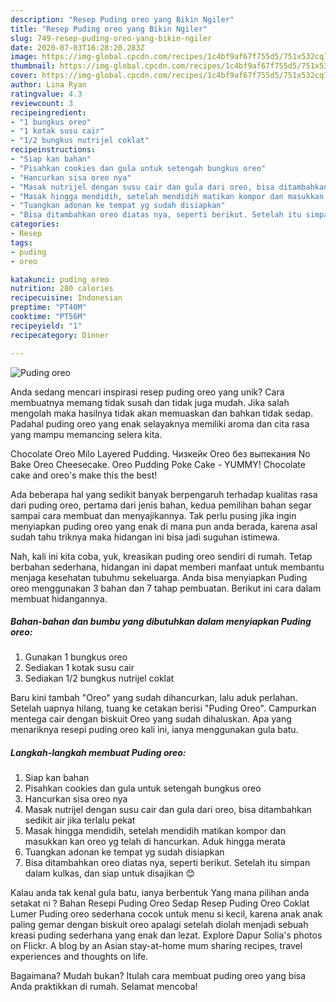 ```yaml
---
description: "Resep Puding oreo yang Bikin Ngiler"
title: "Resep Puding oreo yang Bikin Ngiler"
slug: 749-resep-puding-oreo-yang-bikin-ngiler
date: 2020-07-03T16:28:20.283Z
image: https://img-global.cpcdn.com/recipes/1c4bf9af67f755d5/751x532cq70/puding-oreo-foto-resep-utama.jpg
thumbnail: https://img-global.cpcdn.com/recipes/1c4bf9af67f755d5/751x532cq70/puding-oreo-foto-resep-utama.jpg
cover: https://img-global.cpcdn.com/recipes/1c4bf9af67f755d5/751x532cq70/puding-oreo-foto-resep-utama.jpg
author: Lina Ryan
ratingvalue: 4.3
reviewcount: 3
recipeingredient:
- "1 bungkus oreo"
- "1 kotak susu cair"
- "1/2 bungkus nutrijel coklat"
recipeinstructions:
- "Siap kan bahan"
- "Pisahkan cookies dan gula untuk setengah bungkus oreo"
- "Hancurkan sisa oreo nya"
- "Masak nutrijel dengan susu cair dan gula dari oreo, bisa ditambahkan sedikit air jika terlalu pekat"
- "Masak hingga mendidih, setelah mendidih matikan kompor dan masukkan kan oreo yg telah di hancurkan. Aduk hingga merata"
- "Tuangkan adonan ke tempat yg sudah disiapkan"
- "Bisa ditambahkan oreo diatas nya, seperti berikut. Setelah itu simpan dalam kulkas, dan siap untuk disajikan 😊"
categories:
- Resep
tags:
- puding
- oreo

katakunci: puding oreo 
nutrition: 280 calories
recipecuisine: Indonesian
preptime: "PT40M"
cooktime: "PT56M"
recipeyield: "1"
recipecategory: Dinner

---
```



![Puding oreo](https://img-global.cpcdn.com/recipes/1c4bf9af67f755d5/751x532cq70/puding-oreo-foto-resep-utama.jpg)

Anda sedang mencari inspirasi resep puding oreo yang unik? Cara membuatnya memang tidak susah dan tidak juga mudah. Jika salah mengolah maka hasilnya tidak akan memuaskan dan bahkan tidak sedap. Padahal puding oreo yang enak selayaknya memiliki aroma dan cita rasa yang mampu memancing selera kita.

Chocolate Oreo Milo Layered Pudding. Чизкейк Oreo без выпекания No Bake Oreo Cheesecake. Oreo Pudding Poke Cake - YUMMY! Chocolate cake and oreo&#39;s make this the best!

Ada beberapa hal yang sedikit banyak berpengaruh terhadap kualitas rasa dari puding oreo, pertama dari jenis bahan, kedua pemilihan bahan segar sampai cara membuat dan menyajikannya. Tak perlu pusing jika ingin menyiapkan puding oreo yang enak di mana pun anda berada, karena asal sudah tahu triknya maka hidangan ini bisa jadi suguhan istimewa.


Nah, kali ini kita coba, yuk, kreasikan puding oreo sendiri di rumah. Tetap berbahan sederhana, hidangan ini dapat memberi manfaat untuk membantu menjaga kesehatan tubuhmu sekeluarga. Anda bisa menyiapkan Puding oreo menggunakan 3 bahan dan 7 tahap pembuatan. Berikut ini cara dalam membuat hidangannya.

<!--inarticleads1-->

##### Bahan-bahan dan bumbu yang dibutuhkan dalam menyiapkan Puding oreo:

1. Gunakan 1 bungkus oreo
1. Sediakan 1 kotak susu cair
1. Sediakan 1/2 bungkus nutrijel coklat


Baru kini tambah &#34;Oreo&#34; yang sudah dihancurkan, lalu aduk perlahan. Setelah uapnya hilang, tuang ke cetakan berisi &#34;Puding Oreo&#34;. Campurkan mentega cair dengan biskuit Oreo yang sudah dihaluskan. Apa yang menariknya resepi puding oreo kali ini, ianya menggunakan gula batu. 

<!--inarticleads2-->

##### Langkah-langkah membuat Puding oreo:

1. Siap kan bahan
1. Pisahkan cookies dan gula untuk setengah bungkus oreo
1. Hancurkan sisa oreo nya
1. Masak nutrijel dengan susu cair dan gula dari oreo, bisa ditambahkan sedikit air jika terlalu pekat
1. Masak hingga mendidih, setelah mendidih matikan kompor dan masukkan kan oreo yg telah di hancurkan. Aduk hingga merata
1. Tuangkan adonan ke tempat yg sudah disiapkan
1. Bisa ditambahkan oreo diatas nya, seperti berikut. Setelah itu simpan dalam kulkas, dan siap untuk disajikan 😊


Kalau anda tak kenal gula batu, ianya berbentuk Yang mana pilihan anda setakat ni ? Bahan Resepi Puding Oreo Sedap  Resep Puding Oreo Coklat Lumer Puding oreo sederhana cocok untuk menu si kecil, karena anak anak paling gemar dengan biskuit oreo apalagi setelah diolah menjadi sebuah kreasi puding sederhana yang enak dan lezat. Explore Dapur Solia&#39;s photos on Flickr. A blog by an Asian stay-at-home mum sharing recipes, travel experiences and thoughts on life. 

Bagaimana? Mudah bukan? Itulah cara membuat puding oreo yang bisa Anda praktikkan di rumah. Selamat mencoba!
